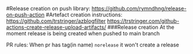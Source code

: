 #Release creation on push library:
https://github.com/rymndhng/release-on-push-action
#Artefact creation instructions:
https://github.com/trstringer/azblogfilter
https://trstringer.com/github-actions-create-release-upload-artifacts/
###Release creation
At the moment release is being created when pushed to main branch

PR rules:
When pr has tag(in name) `norelease` it won't create a release
